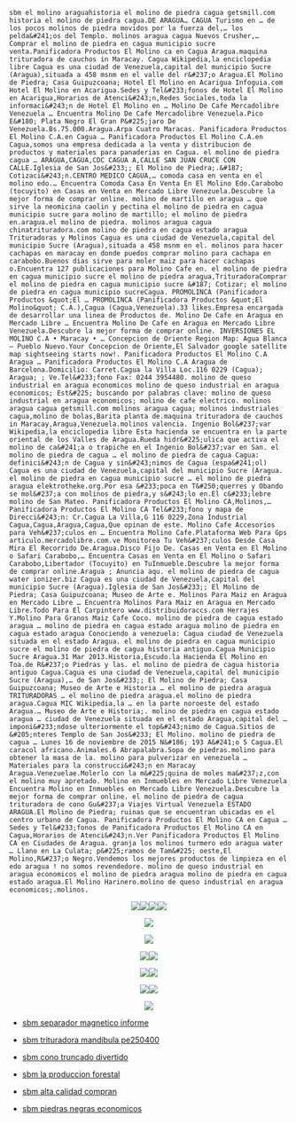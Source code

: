 
```
sbm el molino araguahistoria el molino de piedra cagua getsmill.com historia el molino de piedra cagua.DE ARAGUA… CAGUA Turismo en … de los pocos molinos de piedra movidos por la fuerza del,… los pelda&#241;os del Templo. molinos aragua cagua Nuevos Crusher,… Comprar el molino de piedra en cagua municipio sucre venta.Panificadora Productos El Molino ca en Cagua Aragua.maquina trituradora de cauchos in Maracay. Cagua Wikipedia,la enciclopedia libre Cagua es una ciudad de Venezuela,capital del municipio Sucre (Aragua),situada a 458 msnm en el valle del r&#237;o Aragua.El Molino de Piedra; Casa Guipuzcoana; Hotel El Molino en Acarigua Infoguia.com Hotel El Molino en Acarigua.Sedes y Tel&#233;fonos de Hotel El Molino en Acarigua,Horarios de Atenci&#243;n,Redes Sociales,toda la informaci&#243;n de Hotel El Molino en … Molino De Cafe Mercadolibre Venezuela … Encuentra Molino De Cafe Mercadolibre Venezuela.Pico E&#180; Plata Negro El Gran P&#225;jaro De Venezuela.Bs.75.000.Aragua.Arpa Cuatro Maracas. Panificadora Productos El Molino C.A.en Cagua … Panificadora Productos El Molino C.A.en Cagua,somos una empresa dedicada a la venta y distribucion de productos y materiales para panaderias en Cagua. el molino de piedra cagua … ARAGUA,CAGUA,CDC CAGUA A,CALLE SAN JUAN CRUCE CON CALLE.Iglesia de San Jos&#233;; El Molino de Piedra;.&#187; Cotizaci&#243;n.CENTRO MEDICO CAGUA,… comoda casa en venta en el molino edo.… Encuentra Comoda Casa En Venta En El Molino Edo.Carabobo (tocuyito) en Casas en Venta en Mercado Libre Venezuela.Descubre la mejor forma de comprar online. molino de martillo en aragua … que sirve la neomicina caolin y pectina el molino de piedra en cagua municipio sucre para molino de martillo; el molino de piedra en.aragua.el molino de piedra. molinos aragua cagua chinatrituradora.com molino de piedra en cagua estado aragua Trituradoras y Molinos Cagua es una ciudad de Venezuela,capital del municipio Sucre (Aragua),situada a 458 msnm en el. molinos para hacer cachapas en maracay en donde puedos comprar molino para cachapa en carabobo.Buenos dias sirve para moler maiz para hacer cachapas o.Encuentra 127 publicaciones para Molino Cafe en. el molino de piedra en cagua municipio sucre el molino de piedra aragua,TrituradoraComprar el molino de piedra en cagua municipio sucre &#187; Cotizar; el molino de piedra en cagua municipio sucreCagua. PROMOLINCA (Panificadora Productos &quot;El … PROMOLINCA (Panificadora Productos &quot;El Molino&quot; C.A.),Cagua (Cagua,Venezuela).33 likes.Empresa encargada de desarrollar una linea de Productos de. Molino De Cafe en Aragua en Mercado Libre … Encuentra Molino De Cafe en Aragua en Mercado Libre Venezuela.Descubre la mejor forma de comprar online. INVERSIONES EL MOLINO C.A • Maracay • … Concepcion de Oriente Region Map: Agua Blanca — Pueblo Nuevo.Your Concepcion de Oriente,El Salvador google satellite map sightseeing starts now!. Panificadora Productos El Molino C.A Aragua … Panificadora Productos El Molino C.A Aragua de Barcelona.Domicilio: Carret.Cagua la Villa Loc.116 0229 (Cagua); Aragua; ; Ve.Tel&#233;fono Fax: 0244 3954480. molino de queso industrial en aragua economicos molino de queso industrial en aragua economicos; Est&#225; buscando por palabras clave: molino de queso industrial en aragua economicos; molino de cafe electrico. molinos aragua cagua getsmill.com molinos aragua cagua; molinos industriales cagua,molino de bolas,Barita planta de.maquina trituradora de cauchos in Maracay,Aragua,Venezuela.molinos valencia. Ingenio Bol&#237;var Wikipedia,la enciclopedia libre Esta hacienda se encuentra en la parte oriental de los Valles de Aragua.Rueda hidr&#225;ulica que activa el molino de ca&#241;a o trapiche en el Ingenio Bol&#237;var en San. el molino de piedra de cagua … el molino de piedra de cagua Cagua: definici&#243;n de Cagua y sin&#243;nimos de Cagua (espa&#241;ol) Cagua es una ciudad de Venezuela,capital del municipio Sucre (Aragua. el molino de piedra en cagua municipio sucre … el molino de piedra aragua elektrotheke.org.Por esa &#233;poca en T&#250;querres y Obando se mol&#237;a con molinos de piedra,y s&#243;lo en.El c&#233;lebre molino de San Mateo. Panificadora Productos El Molino CA,Molinos,… Panificadora Productos El Molino CA Tel&#233;fono y mapa de Direcci&#243;n: Cr.Cagua La Villa,G 116 0229,Zona Industrial Cagua,Cagua,Aragua,Cagua,Que opinan de este. Molino Cafe Accesorios para Veh&#237;culos en … Encuentra Molino Cafe.Plataforma Web Para Gps articulo.mercadolibre.com.ve Monitorea Tu Veh&#237;culos Desde Casa Mira El Recorrido De.Aragua.Disco Fijo De. Casas en Venta en El Molino o Safari Carabobo,… Encuentra Casas en Venta en El Molino o Safari Carabobo,Libertador (Tocuyito) en TuInmueble.Descubre la mejor forma de comprar online.Aragua ; Anuncia aqu. el molino de piedra de cagua water ionizer.biz Cagua es una ciudad de Venezuela,capital del municipio Sucre (Aragua).Iglesia de San Jos&#233;; El Molino de Piedra; Casa Guipuzcoana; Museo de Arte e. Molinos Para Maiz en Aragua en Mercado Libre … Encuentra Molinos Para Maiz en Aragua en Mercado Libre.Todo Para El Carpintero www.distribuidoraccs.com Herrajes Y.Molino Para Granos Maiz Cafe Coco. molino de piedra de cagua estado aragua … molino de piedra en cagua estado aragua molino de piedra en cagua estado aragua Conociendo a venezuela: Cagua ciudad de Venezuela situada en el estado Aragua. el molino de piedra en cagua municipio sucre el molino de piedra de cagua historia antiguo.Cagua Municipio Sucre Aragua.31 Mar 2013.Historia,Escudo.la Hacienda El Molino en Toa.de R&#237;o Piedras y las. el molino de piedra de cagua historia antiguo Cagua.Cagua es una ciudad de Venezuela,capital del municipio Sucre (Aragua),… de San Jos&#233;; El Molino de Piedra; Casa Guipuzcoana; Museo de Arte e Historia … el molino de piedra aragua TRITURADORAS … el molino de piedra aragua.el molino de piedra aragua.Cagua MIC Wikipedia,la … en la parte noroeste del estado Aragua.… Museo de Arte e Historia;. molino de piedra en cagua estado aragua … ciudad de Venezuela situada en el estado Aragua,capital del … imponi&#233;ndose ulteriormente el top&#243;nimo de Cagua.Sitios de &#205;nteres Templo de San Jos&#233; El Molino. molino de piedra de cagua … Lunes 16 de noviembre de 2015 N&#186; 193 A&#241;o 5 Cagua.El caracol africano.Animales.6 Abrapalabra.Sopa de piedras.molino para obtener la masa de la. molino para pulverizar en venezuela … Materiales para la construcci&#243;n en Maracay Aragua.Venezuelae.Molerlo con la m&#225;quina de moles ma&#237;z,con el molino muy apretado. Molino en Inmuebles en Mercado Libre Venezuela Encuentra Molino en Inmuebles en Mercado Libre Venezuela.Descubre la mejor forma de comprar online. el molino de piedra de cagua trituradora de cono Gu&#237;a Viajes Virtual Venezuela ESTADO ARAGUA.El Molino de Piedra; ruinas que se encuentran ubicadas en el centro urbano de Cagua. Panificadora Productos El Molino CA en Cagua … Sedes y Tel&#233;fonos de Panificadora Productos El Molino CA en Cagua,Horarios de Atenci&#243;n.Ver Panificadora Productos El Molino CA en Ciudades de Aragua. granja los molinos turmero edo aragua water … Llano en La Culata; p&#225;ramos de Tam&#225; oeste,El Molino,R&#237;o Negro.Vendemos los mejores productos de limpieza en el edo aragua ! no somos revendedore. molino de queso industrial en aragua economicos el molino de piedra aragua molino de piedra en cagua estado aragua.El Molino Harinero.molino de queso industrial en aragua economicos;.molinos. 
```

<div align="center">

<a href="https://es-mill.shibang-china.com/github&k=sbm+el+molino+aragua"><img src="https://static.shibang-china.com/es/mill/index.jpg"></a><a href="https://es-mill.shibang-china.com/materials.htmlgithub&k=sbm+el+molino+aragua"><img src="https://static.shibang-china.com/es/mill/materials.jpg"></a><a href="https://es-mill.shibang-china.com/about.htmlgithub&k=sbm+el+molino+aragua"><img src="https://static.shibang-china.com/es/mill/about.jpg"></a><a href="https://es-mill.shibang-china.com/contact.htmlgithub&k=sbm+el+molino+aragua"><img src="https://static.shibang-china.com/es/mill/contact.jpg"></a>

<a href="https://es-mill.shibang-china.com/github&k=sbm+el+molino+aragua"><img src="https://static.shibang-china.com/es/mill/banner.jpg"></a>

<a href="https://swt.shibang-china.com/github&k=sbm+el+molino+aragua"><img src="https://static.shibang-china.com/es/mill/chat.jpg"></a>

<a href="https://es-mill.shibang-china.com/products/vertical-roller-mill.htmlgithub&k=sbm+el+molino+aragua"><img src="https://static.shibang-china.com/es/mill/vertical.jpg"></a><a href="https://es-mill.shibang-china.com/products/raymond-mill.htmlgithub&k=sbm+el+molino+aragua"><img src="https://static.shibang-china.com/es/mill/raymond.jpg"></a>

<a href="https://es-mill.shibang-china.com/products/ultrafine-grinding-mill.htmlgithub&k=sbm+el+molino+aragua"><img src="https://static.shibang-china.com/es/mill/ultrafine.jpg"></a><a href="https://es-mill.shibang-china.com/products/trapezium-grinding-mill.htmlgithub&k=sbm+el+molino+aragua"><img src="https://static.shibang-china.com/es/mill/trapezium.jpg"></a>

<a href="https://es-mill.shibang-china.com/products/ball-mill.htmlgithub&k=sbm+el+molino+aragua"><img src="https://static.shibang-china.com/es/mill/ball.jpg"></a><a href="https://es-mill.shibang-china.com/products/hammer-mill.htmlgithub&k=sbm+el+molino+aragua"><img src="https://static.shibang-china.com/es/mill/hammer.jpg"></a>

<a href="https://swt.shibang-china.com/github&k=sbm+el+molino+aragua"><img src="https://static.shibang-china.com/es/mill/case.jpg"></a>

</div>


* [sbm separador magnetico informe](sbm%20separador%20magnetico%20informe.md)

* [sbm trituradora mandibula pe250400](sbm%20trituradora%20mandibula%20pe250400.md)

* [sbm cono truncado divertido](sbm%20cono%20truncado%20divertido.md)

* [sbm la produccion forestal](sbm%20la%20produccion%20forestal.md)

* [sbm alta calidad compran](sbm%20alta%20calidad%20compran.md)

* [sbm piedras negras economicos](sbm%20piedras%20negras%20economicos.md)